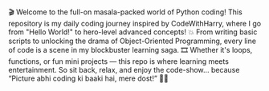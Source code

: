 🎬 Welcome to the full-on masala-packed world of Python coding! This repository is my daily coding journey inspired by CodeWithHarry, where I go from "Hello World!" to hero-level advanced concepts! 💥 From writing basic scripts to unlocking the drama of Object-Oriented Programming, every line of code is a scene in my blockbuster learning saga. 🎞️ Whether it's loops, functions, or fun mini projects — this repo is where learning meets entertainment. So sit back, relax, and enjoy the code-show… because “Picture abhi coding ki baaki hai, mere dost!” 🐍🎉
